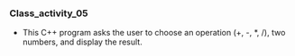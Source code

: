 ### Class_activity_05
- This C++ program asks the user to choose an operation (+, -, *, /), two numbers, and display the result.
